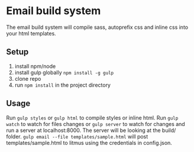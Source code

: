 # Email build system

The email build system will compile sass, autoprefix css and inline css into your html templates.

## Setup
1. install npm/node
2. install gulp globally `npm install -g gulp`
3. clone repo
4. run `npm install` in the project directory

## Usage

Run `gulp styles` or `gulp html` to compile styles or inline html. Run `gulp watch` to watch for files changes or `gulp server` to watch for changes and run a server at localhost:8000. The server will be looking at the build/ folder. `gulp email --file templates/sample.html` will post templates/sample.html to litmus using the credentials in config.json.
